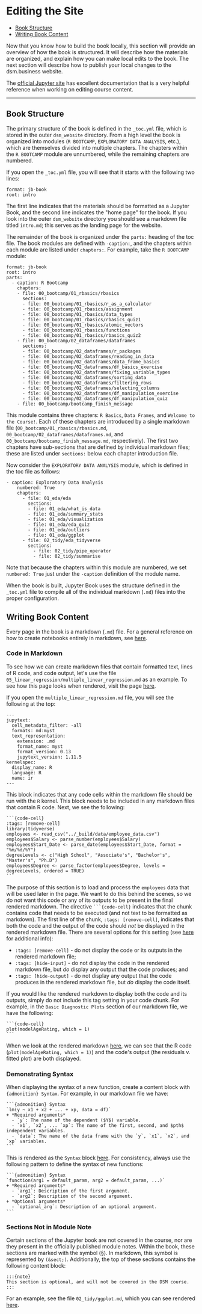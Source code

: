 # Editing the Site

+ [Book Structure](#book-structure)
+ [Writing Book Content](#writing-book-content)

Now that you know how to build the book locally, this section will provide an overview of how the book is structured. It will describe how the materials are organized, and explain how you can make local edits to the book. The next section will describe how to publish your local changes to the dsm.business website.

The [official Jupyter site](https://jupyterbook.org/en/stable/intro.html) has excellent documentation that is a very helpful reference when working on editing course content. 

---

## Book Structure

The primary structure of the book is defined in the `_toc.yml` file, which is stored in the outer `dsm_website` directory. From a high level the book is organized into modules (`R BOOTCAMP`, `EXPLORATORY DATA ANALYSIS`, etc.), which are themselves divided into multiple chapters. The chapters within the `R BOOTCAMP` module are unnumbered, while the remaining chapters are numbered. 

If you open the `_toc.yml` file, you will see that it starts with the following two lines:

```
format: jb-book
root: intro
```

The first line indicates that the materials should be formatted as a Jupyter Book, and the second line indicates the "home page" for the book. If you look into the outer `dsm_website` directory you should see a markdown file titled `intro.md`; this serves as the landing page for the website. 

The remainder of the book is organized under the `parts:` heading of the toc file. The book modules are defined with `-caption:`, and the chapters within each module are listed under `chapters:`. For example, take the `R BOOTCAMP` module:

```
format: jb-book
root: intro
parts:
  - caption: R Bootcamp
    chapters:
    - file: 00_bootcamp/01_rbasics/rbasics
      sections:
      - file: 00_bootcamp/01_rbasics/r_as_a_calculator
      - file: 00_bootcamp/01_rbasics/assignment
      - file: 00_bootcamp/01_rbasics/data_types
      - file: 00_bootcamp/01_rbasics/rbasics_quiz1
      - file: 00_bootcamp/01_rbasics/atomic_vectors
      - file: 00_bootcamp/01_rbasics/functions
      - file: 00_bootcamp/01_rbasics/rbasics_quiz2
    - file: 00_bootcamp/02_dataframes/dataframes
      sections:
      - file: 00_bootcamp/02_dataframes/r_packages
      - file: 00_bootcamp/02_dataframes/reading_in_data
      - file: 00_bootcamp/02_dataframes/data_frame_basics
      - file: 00_bootcamp/02_dataframes/df_basics_exercise
      - file: 00_bootcamp/02_dataframes/fixing_variable_types
      - file: 00_bootcamp/02_dataframes/sorting_data
      - file: 00_bootcamp/02_dataframes/filtering_rows
      - file: 00_bootcamp/02_dataframes/selecting_columns
      - file: 00_bootcamp/02_dataframes/df_manipulation_exercise
      - file: 00_bootcamp/02_dataframes/df_manipulation_quiz
    - file: 00_bootcamp/bootcamp_finish_message
```

This module contains three chapters: `R Basics`, `Data Frames`, and `Welcome to the Course!`. Each of these chapters are introduced by a single markdown file (`00_bootcamp/01_rbasics/rbasics.md`, `00_bootcamp/02_dataframes/dataframes.md`, and `00_bootcamp/bootcamp_finish_message.md`, respectively). The first two chapters have sub-sections that are defined by individual markdown files; these are listed under `sections:` below each chapter introduction file.  

Now consider the `EXPLORATORY DATA ANALYSIS` module, which is defined in the toc file as follows:

```
- caption: Exploratory Data Analysis
    numbered: True
    chapters:
      - file: 01_eda/eda
        sections:
        - file: 01_eda/what_is_data
        - file: 01_eda/summary_stats
        - file: 01_eda/visualization
        - file: 01_eda/eda_quiz
        - file: 01_eda/outliers
        - file: 01_eda/ggplot
      - file: 02_tidy/eda_tidyverse
        sections:
          - file: 02_tidy/pipe_operator
          - file: 02_tidy/summarise
```

Note that because the chapters within this module are numbered, we set `numbered: True` just under the `-caption` definition of the module name.

When the book is built, Jupyter Book uses the structure defined in the `_toc.yml` file to compile all of the individual markdown (`.md`) files into the proper configuration.

## Writing Book Content

Every page in the book is a markdown (`.md`) file. For a general reference on how to create notebooks entirely in markdown, see [here](https://jupyterbook.org/file-types/myst-notebooks.html). 

### Code in Markdown 

To see how we can create markdown files that contain formatted text, lines of R code, and code output, let's use the file `05_linear_regression/multiple_linear_regression.md` as an example. To see how this page looks when rendered, visit the page [here](https://dsm.business/05_linear_regression/multiple_linear_regression.html). 

If you open the `multiple_linear_regression.md` file, you will see the following at the top:

```
---
jupytext:
  cell_metadata_filter: -all
  formats: md:myst
  text_representation:
    extension: .md
    format_name: myst
    format_version: 0.13
    jupytext_version: 1.11.5
kernelspec:
  display_name: R
  language: R
  name: ir
---
```

This block indicates that any code cells within the markdown file should be run with the `R` kernel. This block needs to be included in any markdown files that contain R code. Next, we see the following:

``````
```{code-cell}
:tags: [remove-cell]
library(tidyverse)
employees <- read_csv("../_build/data/employee_data.csv")
employees$Salary <- parse_number(employees$Salary)
employees$Start_Date <- parse_date(employees$Start_Date, format = "%m/%d/%Y")
degreeLevels <- c("High School", "Associate's", "Bachelor's", "Master's", "Ph.D")
employees$Degree <- parse_factor(employees$Degree, levels = degreeLevels, ordered = TRUE)
```
``````

The purpose of this section is to load and process the `employees` data that will be used later in the page. We want to do this behind the scenes, so we do not want this code or any of its outputs to be present in the final rendered markdown. The directive `````` ```{code-cell} `````` indicates that the chunk contains code that needs to be executed (and not text to be formatted as markdown). The first line of the chunk, `:tags: [remove-cell]`, indicates that both the code and the output of the code should *not* be displayed in the rendered markdown file. There are several options for this setting (see [here](https://jupyterbook.org/interactive/hiding.html?highlight=tags#hide-code-cell-content) for additional info):

+ `:tags: [remove-cell]` - do not display the code or its outputs in the rendered markdown file;
+ `:tags: [hide-input]` - do not display the code in the rendered markdown file, but *do* display any output that the code produces; and
+ `:tags: [hide-output]` - do not display any output that the code produces in the rendered markdown file, but *do* display the code itself.

If you would like the rendered markdown to display both the code and its outputs, simply do not include this tag setting in your code chunk. For example, in the `Basic Diagnostic Plots` section of our markdown file, we have the following:

``````
```{code-cell}
plot(modelAgeRating, which = 1)
```
``````

When we look at the rendered markdown [here](https://dsm.business/05_linear_regression/multiple_linear_regression.html#basic-diagnostic-plots), we can see that the R code (`plot(modelAgeRating, which = 1)`) and the code's output (the residuals v. fitted plot) are both displayed. 

### Demonstrating Syntax

When displaying the syntax of a new function, create a content block with `{admonition} Syntax`. For example, in our markdown file we have:
``````
```{admonition} Syntax
`lm(y ~ x1 + x2 + ... + xp, data = df)`
+ *Required arguments*
  - `y`: The name of the dependent ($Y$) variable.
  - `x1`, `x2`, ... `xp`: The name of the first, second, and $pth$ independent variables.
  - `data`: The name of the data frame with the `y`, `x1`, `x2`, and `xp` variables.
```
``````

This is rendered as the `Syntax` block [here](https://dsm.business/05_linear_regression/multiple_linear_regression.html#multiple-linear-regression). For consistency, always use the following pattern to define the syntax of new functions:
``````
```{admonition} Syntax
`function(arg1 = default_param, arg2 = default_param, ...)`
+ *Required arguments*
  - `arg1`: Description of the first argument.
  - `arg2`: Description of the second argument.
+ *Optional arguments*
  - `optional_arg`: Description of an optional argument.
```
``````

### Sections Not in Module Note

Certain sections of the Jupyter book are not covered in the course, nor are they present in the officially published module notes. Within the book, these sections are marked with the symbol (§). In markdown, this symbol is represented by `(&sect;)`. Additionally, the top of these sections contains the following content block:

``````
:::{note}
This section is optional, and will not be covered in the DSM course.
:::
``````

For an example, see the file `02_tidy/ggplot.md`, which you can see rendered [here](https://dsm.business/02_tidy/ggplot.html#visualization-with-ggplot2).

